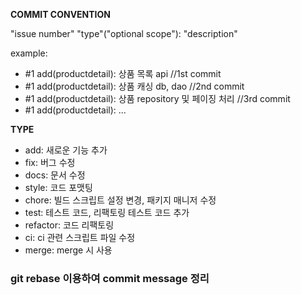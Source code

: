 **COMMIT CONVENTION**

"issue number" "type"("optional scope"): "description"

example:

- #1 add(productdetail): 상품 목록 api                 //1st commit
- #1 add(productdetail): 상품 캐싱 db, dao             //2nd commit
- #1 add(productdetail): 상품 repository 및 페이징 처리  //3rd commit
- #1 add(productdetail): ...


**TYPE**

- add: 새로운 기능 추가
- fix: 버그 수정
- docs: 문서 수정
- style: 코드 포맷팅
- chore: 빌드 스크립트 설정 변경, 패키지 매니저 수정
- test: 테스트 코드, 리팩토링 테스트 코드 추가
- refactor: 코드 리팩토링
- ci: ci 관련 스크립트 파일 수정
- merge: merge 시 사용


### git rebase 이용하여 commit message 정리
